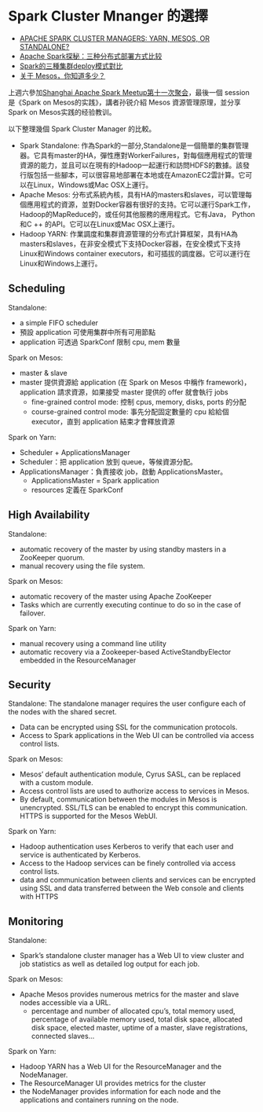 # Spark Cluster Mnanger 的選擇

- [APACHE SPARK CLUSTER MANAGERS: YARN, MESOS, OR STANDALONE?](http://www.agildata.com/apache-spark-cluster-managers-yarn-mesos-or-standalone/)
- [Apache Spark探秘：三种分布式部署方式比较](http://dongxicheng.org/framework-on-yarn/apache-spark-comparing-three-deploying-ways/)
- [Spark的三種集群deploy模式對比](https://read01.com/DzOPN5.html)
- [关于 Mesos，你知道多少？](http://blog.dataman-inc.com/guan-yu-mesosni-zhi-dao-duo-shao/)

上週六參加[Shanghai Apache Spark Meetup第十一次聚会](http://huiyi.csdn.net/activity/closed?project_id=3320)，最後一個 session 是《Spark on Mesos的实践》，講者孙锐介紹 Mesos 資源管理原理，並分享Spark on Mesos实践的经验教训。

以下整理幾個 Spark Cluster Manager 的比較。

- Spark Standalone: 作為Spark的一部分,Standalone是一個簡單的集群管理器。它具有master的HA，彈性應對WorkerFailures，對每個應用程式的管理資源的能力，並且可以在現有的Hadoop一起運行和訪問HDFS的數據。該發行版包括一些腳本，可以很容易地部署在本地或在AmazonEC2雲計算。它可以在Linux，Windows或Mac OSX上運行。
- Apache Mesos: 分布式系統內核，具有HA的masters和slaves，可以管理每個應用程式的資源，並對Docker容器有很好的支持。它可以運行Spark工作， Hadoop的MapReduce的，或任何其他服務的應用程式。它有Java， Python和C ++ 的API。它可以在Linux或Mac OSX上運行。
- Hadoop YARN: 作業調度和集群資源管理的分布式計算框架，具有HA為masters和slaves，在非安全模式下支持Docker容器，在安全模式下支持Linux和Windows container executors，和可插拔的調度器。它可以運行在Linux和Windows上運行。

## Scheduling

Standalone:
- a simple FIFO scheduler
- 預設 application 可使用集群中所有可用節點
- application 可透過 SparkConf 限制 cpu, mem 數量

Spark on Mesos:
- master & slave
- master 提供資源給 application (在 Spark on Mesos 中稱作 framework)，application 請求資源，如果接受 master 提供的 offer 就會執行 jobs
  - fine-grained control mode: 控制 cpus, memory, disks, ports 的分配
  - course-grained control mode: 事先分配固定數量的 cpu 給給個 executor，直到 application 結束才會釋放資源

Spark on Yarn:
- Scheduler + ApplicationsManager
- Scheduler：把 application 放到 queue，等候資源分配。
- ApplicationsManager：負責接收 job，啟動 ApplicationsMaster。
  - ApplicationsMaster = Spark application
  - resources 定義在 SparkConf

## High Availability

Standalone:
- automatic recovery of the master by using standby masters in a ZooKeeper quorum.
- manual recovery using the file system.

Spark on Mesos:
- automatic recovery of the master using Apache ZooKeeper
- Tasks which are currently executing continue to do so in the case of failover.

Spark on Yarn:
- manual recovery using a command line utility 
- automatic recovery via a Zookeeper-based ActiveStandbyElector embedded in the ResourceManager

## Security

Standalone:
The standalone manager requires the user configure each of the nodes with the shared secret. 
- Data can be encrypted using SSL for the communication protocols.
- Access to Spark applications in the Web UI can be controlled via access control lists.

Spark on Mesos:
- Mesos’ default authentication module, Cyrus SASL, can be replaced with a custom module. 
- Access control lists are used to authorize access to services in Mesos.
- By default, communication between the modules in Mesos is unencrypted. SSL/TLS can be enabled to encrypt this communication. HTTPS is supported for the Mesos WebUI.

Spark on Yarn:
- Hadoop authentication uses Kerberos to verify that each user and service is authenticated by Kerberos.
- Access to the Hadoop services can be finely controlled via access control lists.
- data and communication between clients and services can be encrypted using SSL and data transferred between the Web console and clients with HTTPS

## Monitoring

Standalone:
- Spark’s standalone cluster manager has a Web UI to view cluster and job statistics as well as detailed log output for each job.

Spark on Mesos:
- Apache Mesos provides numerous metrics for the master and slave nodes accessible via a URL.
  - percentage and number of allocated cpu’s, total memory used, percentage of available memory used, total disk space, allocated disk space, elected master, uptime of a master, slave registrations, connected slaves...

Spark on Yarn:
- Hadoop YARN has a Web UI for the ResourceManager and the NodeManager.
- The ResourceManager UI provides metrics for the cluster
- the NodeManager provides information for each node and the applications and containers running on the node.

